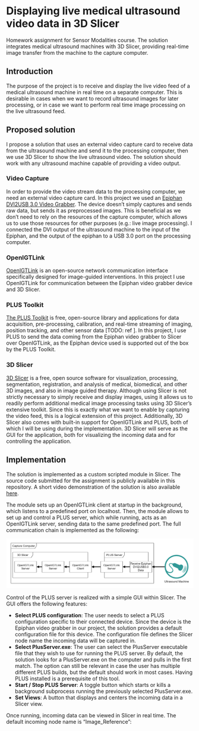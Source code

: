 # Displaying live medical ultrasound video data in 3D Slicer
Homework assignment for Sensor Modalities course.
The solution integrates medical ultrasound machines with 3D Slicer, providing real-time image transfer from the machine to the capture computer.

## Introduction
The purpose of the project is to receive and display the live video feed of a medical ultrasound machine in real time on a separate computer. This is desirable in cases when we want to record ultrasound images for later processing, or in case we want to perform real time image processing on the live ultrasound feed.

## Proposed solution
I propose a solution that uses an external video capture card to receive data from the ultrasound machine and send it to the processing computer, then we use 3D Slicer to show the live ultrasound video. The solution should work with any ultrasound machine capable of providing a video output. 

### Video Capture
In order to provide the video stream data to the processing computer, we need an external video capture card. In this project we used an [Epiphan DVI2USB 3.0 Video Grabber](https://www.epiphan.com/products/dvi2usb-3-0/). The device doesn’t simply captures and sends raw data, but sends it as preprocessed images. This is beneficial as we don’t need to rely on the resources of the capture computer, which allows us to use those resources for other purposes (e.g.: live image processing). I connected the DVI output of the ultrasound machine to the input of the Epiphan, and the output of the epiphan to a USB 3.0 port on the processing computer.

### OpenIGTLink
[OpenIGTLink](http://openigtlink.org/about.html) is an open-source network communication interface specifically designed for image-guided interventions. In this project I use OpenIGTLink for communication between the Epiphan video grabber device and 3D Slicer.

### PLUS Toolkit
[The PLUS Toolkit](https://plustoolkit.github.io/about) is free, open-source library and applications for data acquisition, pre-processing, calibration, and real-time streaming of imaging, position tracking, and other sensor data [TODO: ref ]. In this project, I use PLUS to send the data coming from the Epiphan video grabber to Slicer over OpenIGTLink, as the Epiphan device used is supported out of the box by the PLUS Toolkit.

### 3D Slicer
[3D Slicer](https://www.slicer.org/) is a free, open source software for visualization, processing, segmentation, registration, and analysis of medical, biomedical, and other 3D images, and also in image guided therapy. Although using Slicer is not strictly necessary to simply receive and display images, using it allows us to readily perform additional medical image processing tasks using 3D Slicer’s extensive toolkit. Since this is exactly what we want to enable by capturing the video feed, this is a logical extension of this project. Additionally, 3D Slicer also comes with built-in support for OpenIGTLink and PLUS, both of which I will be using during the implementation. 3D Slicer will serve as the GUI for the application, both for visualizing the incoming data and for controlling the application.

## Implementation
The solution is implemented as a custom scripted module in Slicer. The source code submitted for the assignment is publicly available in this repository. A short video demonstration of the solution is also available [here](https://drive.google.com/file/d/1m9kUvyMkpxUQMSjhG2rLEMWBm1b6h29R/view?usp=sharing).

The module sets up an OpenIGTLink client at startup in the background, which listens to a predefined port on localhost. Then, the module allows to set up and control a PLUS server, which while running, acts as an OpenIGTLink server, sending data to the same predefined port. The full communication chain is implemented as the following:

![alt text](https://github.com/RobertZsoltSzabo/DL8TQ2_SensorModalities/blob/main/Documentation/Images/Communication_Diagram.png "Communication architecture")

Control of the PLUS server is realized with a simple GUI within Slicer. The GUI offers the following features:
- **Select PLUS configuration**: The user needs to select a PLUS configuration specific to their connected device. Since the device is the Epiphan video grabber in our project, the solution provides a default configuration file for this device. The configuration file defines the Slicer node name the incoming data will be captured in.
- **Select PlusServer.exe**: The user can select the PlusServer executable file that they wish to use for running the PLUS server. By default, the solution looks for a PlusServer.exe on the computer and pulls in the first match. The option can still be relevant in case the user has multiple different PLUS builds, but the default should work in most cases. Having PLUS installed is a prerequisite of this tool.
- **Start / Stop PLUS Server**: A toggle button which starts or kills a background subprocess running the previously selected PlusServer.exe.
- **Set Views**: A button that displays and centers the incoming data in a Slicer view.

Once running, incoming data can be viewed in Slicer in real time. The default incoming node name is “Image_Reference”:
